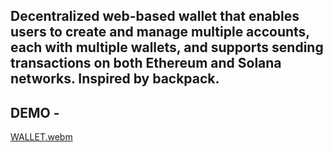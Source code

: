 ## Decentralized web-based wallet that enables users to create and manage multiple accounts, each with multiple wallets, and supports sending transactions on both Ethereum and Solana networks. Inspired by backpack.

## DEMO -

[WALLET.webm](https://web-3-web-wallet-c23a.vercel.app)
